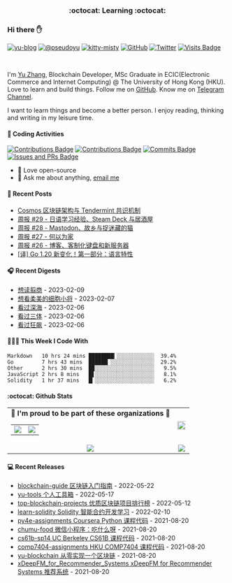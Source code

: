 <p align="center">
 <h3 align="center">:octocat: Learning :octocat:</h3>
</p>

### Hi there ✋

[![yu-blog](https://img.shields.io/badge/blog-yu-9cf?style=flat-square)](https://www.pseudoyu.com)
[![@pseudoyu](https://img.shields.io/badge/weibo-%40pseudoyu-critical?style=flat-square)](https://weibo.com/3675416370/profile)
[![kitty-misty](https://img.shields.io/badge/kitty-misty-pink?style=flat-square)](https://github.com/M1styDay)
[![GitHub](https://img.shields.io/github/followers/pseudoyu?logo=github&style=flat-square)](https://github.com/pseudoyu)
[![Twitter](https://img.shields.io/twitter/follow/pseudo_yu?logo=twitter&style=flat-square)](https://twitter.com/pseudo_yu)
[![Visits Badge](https://badges.strrl.dev/visits/pseudoyu/pseudoyu?style=flat-square)](https://github.com/pseudoyu)

<br />

I'm [Yu Zhang](https://www.pseudoyu.com), Blockchain Developer, MSc Graduate in ECIC(Electronic Commerce and Internet Computing) @ The University of Hong Kong (HKU). Love to learn and build things. Follow me on [GitHub](https://github.com/pseudoyu). Know me on [Telegram Channel](https://t.me/pseudoyulife).

I want to learn things and become a better person. I enjoy reading, thinking and writing in my leisure time.

#### 🔨 Coding Activities

[![Contributions Badge](https://badges.strrl.dev/contributions/all/pseudoyu?style=flat-square)](https://github.com/pseudoyu)
[![Contributions Badge](https://badges.strrl.dev/contributions/weekly/pseudoyu?style=flat-square)](https://github.com/pseudoyu)
[![Commits Badge](https://badges.strrl.dev/commits/weekly/pseudoyu?style=flat-square)](https://github.com/pseudoyu)
[![Issues and PRs Badge](https://badges.strrl.dev/issues-and-prs/weekly/pseudoyu?style=flat-square)](https://github.com/pseudoyu)

- 💼 Love open-source
- 💬 Ask me about anything, [email me](mailto:pseudoyu@connect.hku.hk)

#### 📰 Recent Posts

<!-- blog starts -->
* <a href=https://www.pseudoyu.com/zh/2023/02/10/cosmos_introduction_and_explaination/ target='_blank'>Cosmos 区块链架构与 Tendermint 共识机制</a>
* <a href=https://www.pseudoyu.com/zh/2023/02/06/weekly_review_20230206/ target='_blank'>周报 #29 - 日语学习经验、Steam Deck 与居酒屋</a>
* <a href=https://www.pseudoyu.com/zh/2023/01/31/weekly_review_20230131/ target='_blank'>周报 #28 - Mastodon、故乡与捉迷藏的猫</a>
* <a href=https://www.pseudoyu.com/zh/2023/01/22/weekly_review_20230122/ target='_blank'>周报 #27 - 何以为家</a>
* <a href=https://www.pseudoyu.com/zh/2023/01/15/weekly_review_20230115/ target='_blank'>周报 #26 - 博客、客制化键盘和新服务器</a>
* <a href=https://www.pseudoyu.com/zh/2023/01/12/golang_120_language_changes/ target='_blank'>[译] Go 1.20 新变化！第一部分：语言特性</a>
<!-- blog ends -->

#### 🎧 Recent Digests

<!-- douban starts -->
* <a href='https://book.douban.com/subject/36096304/' target='_blank'>想读翦商</a> - 2023-02-09
* <a href='http://movie.douban.com/subject/35067931/' target='_blank'>想看柔美的细胞小将</a> - 2023-02-07
* <a href='http://movie.douban.com/subject/26649682/' target='_blank'>看过深海</a> - 2023-02-06
* <a href='http://movie.douban.com/subject/26647087/' target='_blank'>看过三体</a> - 2023-02-06
* <a href='http://movie.douban.com/subject/35465232/' target='_blank'>看过狂飙</a> - 2023-02-06
<!-- douban ends -->

#### 👨🏻‍💻 This Week I Code With

<!-- code_time starts -->

```text
Markdown   10 hrs 24 mins ████████▎░░░░░░░░░░░░  39.4%
Go         7 hrs 43 mins  ██████▏░░░░░░░░░░░░░░  29.2%
Other      2 hrs 30 mins  █▉░░░░░░░░░░░░░░░░░░░   9.5%
JavaScript 2 hrs 8 mins   █▋░░░░░░░░░░░░░░░░░░░   8.1%
Solidity   1 hr 37 mins   █▎░░░░░░░░░░░░░░░░░░░   6.2%
```

<!-- code_time ends -->

#### :octocat: Github Stats

<table align="center" width="100%">
  <tr>
    <td align="center">
      <strong> 🌟 I'm proud to be part of these organizations 🌟 </strong><br>
      <table>
        <tr>
          <td align="center">
            <a href="https://github.com/gocn">
              <img src="https://avatars.githubusercontent.com/u/4868496?s=150&v=4" />
            </a>
          </td>
          <td align="center">
            <a href="https://github.com/thewancc">
              <img src="https://avatars.githubusercontent.com/u/120248860?s=150&v=4" />
            </a>
          </td>
        </tr>
      </table>
    </td>
    <td align="center">
      <img width="120%" src="https://yu-readme.vercel.app/api?username=pseudoyu&count_private=true&theme=gotham&show_icons=true" />
    </td>
  </tr>
  <tr>
          <td align="center">
            <img src="https://yu-readme.vercel.app/api/top-langs/?username=pseudoyu&hide=html,php,css,java,Svelte,smarty&layout=compact&theme=gotham">
          </td>
    <td align="center">
      <!-- <img src="https://yu-github-readme-stats.herokuapp.com/?user=pseudoyu&theme=gotham"> -->
      <img src="https://github-readme-streak-stats.herokuapp.com/?user=pseudoyu&theme=gotham">
    </td>
  </tr>
</table>

#### 💻 Recent Releases

<!-- recent_releases starts -->
* <a href=https://github.com/pseudoyu/blockchain-guide/releases/tag/v0.1.0 target='_blank'>blockchain-guide 区块链入门指南</a> - 2022-05-22
* <a href=https://github.com/pseudoyu/yu-tools/releases/tag/v0.1 target='_blank'>yu-tools 个人工具箱</a> - 2022-05-17
* <a href=https://github.com/pseudoyu/top-blockchain-projects/releases/tag/v1.0.0 target='_blank'>top-blockchain-projects 优质区块链项目排行榜</a> - 2022-05-12
* <a href=https://github.com/pseudoyu/learn-solidity/releases/tag/v1.0.0 target='_blank'>learn-solidity Solidity 智能合约开发学习</a> - 2022-02-10
* <a href=https://github.com/pseudoyu/py4e-assignments/releases/tag/v1.0.0 target='_blank'>py4e-assignments Coursera Python 课程代码</a> - 2021-08-20
* <a href=https://github.com/pseudoyu/chumu-food/releases/tag/v1.0.0 target='_blank'>chumu-food 微信小程序：吃什么呀</a> - 2021-08-20
* <a href=https://github.com/pseudoyu/cs61b-sp14/releases/tag/v0.0.1 target='_blank'>cs61b-sp14 UC Berkeley CS61B 课程代码</a> - 2021-08-20
* <a href=https://github.com/pseudoyu/comp7404-assignments/releases/tag/v1.0.0 target='_blank'>comp7404-assignments HKU COMP7404 课程代码</a> - 2021-08-20
* <a href=https://github.com/pseudoyu/yu-blockchain/releases/tag/v1.0.0 target='_blank'>yu-blockchain 从零实现一个区块链</a> - 2021-08-20
* <a href=https://github.com/pseudoyu/xDeepFM_for_Recommender_Systems/releases/tag/v1.0.0 target='_blank'>xDeepFM_for_Recommender_Systems xDeepFM for Recommender Systems 推荐系统</a> - 2021-08-20
<!-- recent_releases ends -->
